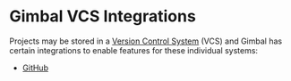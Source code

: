 # Gimbal VCS Integrations

Projects may be stored in a [Version Control System](https://en.wikipedia.org/wiki/Version_control) (VCS) and Gimbal has certain integrations to enable features for these individual systems:

- [GitHub](./github)
